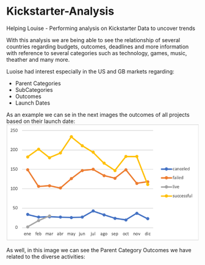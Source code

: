 # Kickstarter-Analysis
Helping Louise - Performing analysis on Kickstarter Data to uncover trends

With this analysis we are being able to see the relationship of several countries regarding budgets, outcomes, deadlines and more information with reference to several categories such as technology, games, music, theather and many more.  

Luoise had interest especially in the US and GB markets regarding:
- Parent Categories
- SubCategories 
- Outcomes
- Launch Dates

As an example we can se in the next images the outcomes of all projects based on their launch date:
![](https://github.com/JoseLuisMontemayor/Kickstarter-Analysis/blob/main/Outcomes%20Based%20on%20Launch%20Date.png)

As well, in this image we can see the Parent Category Outcomes we have related to the diverse activities:

